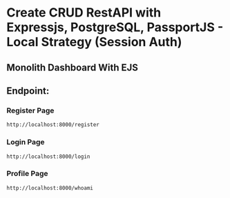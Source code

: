 # Create CRUD RestAPI with Expressjs, PostgreSQL, PassportJS - Local Strategy (Session Auth)

## Monolith Dashboard With EJS

## Endpoint:

### Register Page

    http://localhost:8000/register

### Login Page

    http://localhost:8000/login

### Profile Page

    http://localhost:8000/whoami
